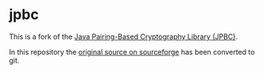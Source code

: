 # jpbc
This is a fork of the [Java Pairing-Based Cryptography Library (JPBC)](gas.dia.unisa.it/projects/jpbc/).

In this repository the [original source on sourceforge](https://sourceforge.net/p/jpbc/code/HEAD/tree/) has been converted to git.
